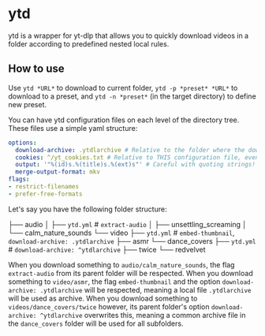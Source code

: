 # ytd

ytd is a wrapper for yt-dlp that allows you to quickly download videos in a folder according to predefined nested local rules.

## How to use

Use `ytd *URL*` to download to current folder, `ytd -p *preset* *URL*` to download to a preset, and `ytd -n *preset*` (in the target directory) to define new preset.

You can have ytd configuration files on each level of the directory tree. These files use a simple yaml structure:

```yaml
options:
  download-archive: .ytdlarchive # Relative to the folder where the download happens
  cookies: ^/yt_cookies.txt # Relative to THIS configuration file, even in subfolders
  output: '"%(id)s.%(title)s.%(ext)s"' # Careful with quoting strings!
  merge-output-format: mkv
flags:
- restrict-filenames
- prefer-free-formats
```

Let's say you have the following folder structure:

├── audio
│   ├── `ytd.yml` # `extract-audio`
│   ├── unsettling_screaming
│   └── calm_nature_sounds
└── video
    ├── `ytd.yml` # `embed-thumbnail`, `download-archive: .ytdlarchive`
    ├── asmr
    └── dance_covers
        ├── `ytd.yml` # `download-archive: ^ytdlarchive`
        ├── twice
        └── redvelvet

When you download something to `audio/calm_nature_sounds`, the flag `extract-audio` from its parent folder will be respected.
When you download something to `video/asmr`, the flag `embed-thumbnail` and the option `download-archive: .ytdlarchive` will be respected, meaning a local file `.ytdlarchive` will be used as archive.
When you download something to `videos/dance_covers/twice` however, its parent folder's option `download-archive: ^ytdlarchive` overwrites this, meaning a common archive file in the `dance_covers` folder will be used for all subfolders.
